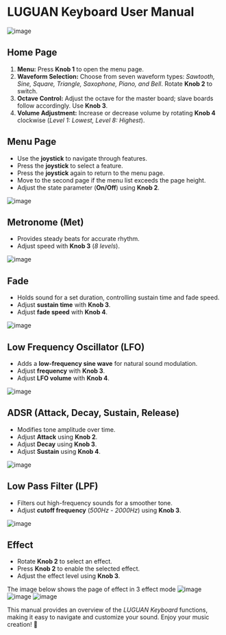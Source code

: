 # LUGUAN Keyboard User Manual

![image](https://github.com/SaxonShang/LUGUAN2/blob/main/doc/MENU.jpg)

## Home Page
1. **Menu:** Press **Knob 1** to open the menu page.
2. **Waveform Selection:** Choose from seven waveform types: *Sawtooth, Sine, Square, Triangle, Saxophone, Piano, and Bell*. Rotate **Knob 2** to switch.
3. **Octave Control:** Adjust the octave for the master board; slave boards follow accordingly. Use **Knob 3**.
4. **Volume Adjustment:** Increase or decrease volume by rotating **Knob 4** clockwise (*Level 1: Lowest, Level 8: Highest*).

## Menu Page
- Use the **joystick** to navigate through features.
- Press the **joystick** to select a feature.
- Press the **joystick** again to return to the menu page.
- Move to the second page if the menu list exceeds the page height.
- Adjust the state parameter (**On/Off**) using **Knob 2**.

![image](https://github.com/SaxonShang/LUGUAN2/blob/main/doc/MENU2.jpg)

## Metronome (Met)
- Provides steady beats for accurate rhythm.
- Adjust speed with **Knob 3** (*8 levels*).

![image](https://github.com/SaxonShang/LUGUAN2/blob/main/doc/MET.jpg)

## Fade
- Holds sound for a set duration, controlling sustain time and fade speed.
- Adjust **sustain time** with **Knob 3**.
- Adjust **fade speed** with **Knob 4**.

![image](https://github.com/SaxonShang/LUGUAN2/blob/main/doc/FADE.jpg)

## Low Frequency Oscillator (LFO)
- Adds a **low-frequency sine wave** for natural sound modulation.
- Adjust **frequency** with **Knob 3**.
- Adjust **LFO volume** with **Knob 4**.

![image](https://github.com/SaxonShang/LUGUAN2/blob/main/doc/OCI.jpg)

## ADSR (Attack, Decay, Sustain, Release)
- Modifies tone amplitude over time.
- Adjust **Attack** using **Knob 2**.
- Adjust **Decay** using **Knob 3**.
- Adjust **Sustain** using **Knob 4**.

![image](https://github.com/SaxonShang/LUGUAN2/blob/main/doc/ADSR.jpg)

## Low Pass Filter (LPF)
- Filters out high-frequency sounds for a smoother tone.
- Adjust **cutoff frequency** (*500Hz - 2000Hz*) using **Knob 3**.

![image](https://github.com/SaxonShang/LUGUAN2/blob/main/doc/LPF.jpg)

## Effect
- Rotate **Knob 2** to select an effect.
- Press **Knob 2** to enable the selected effect.
- Adjust the effect level using **Knob 3**.

The image below shows the page of effect in 3 effect mode
![image](https://github.com/SaxonShang/LUGUAN2/blob/main/doc/EFF.jpg)
![image](https://github.com/SaxonShang/LUGUAN2/blob/main/doc/DIS.jpg)
![image](https://github.com/SaxonShang/LUGUAN2/blob/main/doc/CHO.jpg)

This manual provides an overview of the *LUGUAN Keyboard* functions, making it easy to navigate and customize your sound. Enjoy your music creation! 🎵


